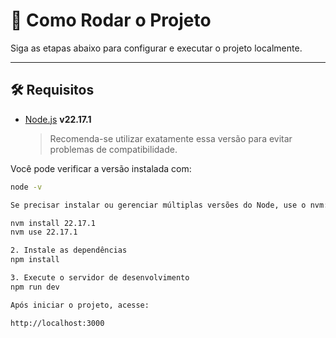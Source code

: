 # 🚀 Como Rodar o Projeto

Siga as etapas abaixo para configurar e executar o projeto localmente.

---

## 🛠️ Requisitos

- [Node.js](https://nodejs.org/) **v22.17.1**
  > Recomenda-se utilizar exatamente essa versão para evitar problemas de compatibilidade.

Você pode verificar a versão instalada com:

```bash
node -v

Se precisar instalar ou gerenciar múltiplas versões do Node, use o nvm:

nvm install 22.17.1
nvm use 22.17.1

2. Instale as dependências
npm install

3. Execute o servidor de desenvolvimento
npm run dev

Após iniciar o projeto, acesse:

http://localhost:3000
